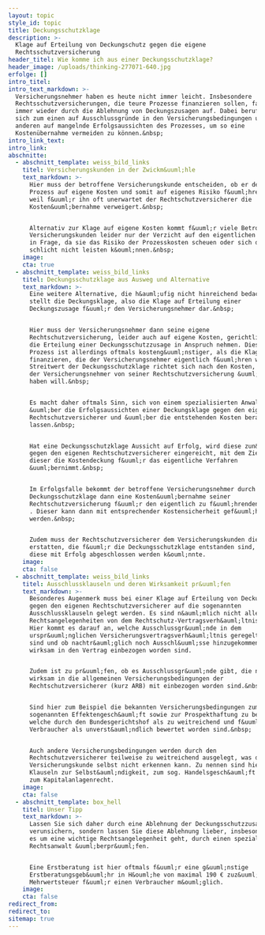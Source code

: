```yaml
---
layout: topic
style_id: topic
title: Deckungsschutzklage
description: >-
  Klage auf Erteilung von Deckungschutz gegen die eigene
  Rechtsschutzversicherung
header_titel: Wie komme ich aus einer Deckungsschutzklage?
header_image: /uploads/thinking-277071-640.jpg
erfolge: []
intro_titel:
intro_text_markdown: >-
  Versicherungsnehmer haben es heute nicht immer leicht. Insbesondere
  Rechtsschutzversicherungen, die teure Prozesse finanzieren sollen, fallen
  immer wieder durch die Ablehnung von Deckungszusagen auf. Dabei berufen sie
  sich zum einen auf Ausschlussgründe in den Versicherungsbedingungen und zum
  anderen auf mangelnde Erfolgsaussichten des Prozesses, um so eine
  Kostenübernahme vermeiden zu können.&nbsp;
intro_link_text:
intro_link:
abschnitte:
  - abschnitt_template: weiss_bild_links
    titel: Versicherungskunden in der Zwickm&uuml;hle
    text_markdown: >-
      Hier muss der betroffene Versicherungskunde entscheiden, ob er den teuren
      Prozess auf eigene Kosten und somit auf eigenes Risiko f&uuml;hren will,
      weil f&uuml;r ihn oft unerwartet der Rechtschutzversicherer die
      Kosten&uuml;bernahme verweigert.&nbsp;


      Alternativ zur Klage auf eigene Kosten kommt f&uuml;r viele Betroffene
      Versicherungskunden leider nur der Verzicht auf den eigentlichen Prozess
      in Frage, da sie das Risiko der Prozesskosten scheuen oder sich diese
      schlicht nicht leisten k&ouml;nnen.&nbsp;
    image:
    cta: true
  - abschnitt_template: weiss_bild_links
    titel: Deckungsschutzklage aus Ausweg und Alternative
    text_markdown: >-
      Eine weitere Alternative, die h&auml;ufig nicht hinreichend bedacht wird,
      stellt die Deckungsklage, also die Klage auf Erteilung einer
      Deckungszusage f&uuml;r den Versicherungsnehmer dar.&nbsp;


      Hier muss der Versicherungsnehmer dann seine eigene
      Rechtschutzversicherung, leider auch auf eigene Kosten, gerichtlich auf
      die Erteilung einer Deckungsschutzzusage in Anspruch nehmen. Dieser
      Prozess ist allerdings oftmals kosteng&uuml;nstiger, als die Klage zu
      finanzieren, die der Versicherungsnehmer eigentlich f&uuml;hren will. Der
      Streitwert der Deckungsschutzklage richtet sich nach den Kosten, welche
      der Versicherungsnehmer von seiner Rechtschutzversicherung &uuml;bernommen
      haben will.&nbsp;


      Es macht daher oftmals Sinn, sich von einem spezialisierten Anwalt
      &uuml;ber die Erfolgsaussichten einer Deckungsklage gegen den eigenen
      Rechtschutzversicherer und &uuml;ber die entstehenden Kosten beraten zu
      lassen.&nbsp;


      Hat eine Deckungsschutzklage Aussicht auf Erfolg, wird diese zun&auml;chst
      gegen den eigenen Rechtschutzversicherer eingereicht, mit dem Ziel, dass
      dieser die Kostendeckung f&uuml;r das eigentliche Verfahren
      &uuml;bernimmt.&nbsp;


      Im Erfolgsfalle bekommt der betroffene Versicherungsnehmer durch die
      Deckungsschutzklage dann eine Kosten&uuml;bernahme seiner
      Rechtschutzversicherung f&uuml;r den eigentlich zu f&uuml;hrenden Prozess
      . Dieser kann dann mit entsprechender Kostensicherheit gef&uuml;hrt
      werden.&nbsp;


      Zudem muss der Rechtschutzversicherer dem Versicherungskunden die Kosten
      erstatten, die f&uuml;r die Deckungsschutzklage entstanden sind, sofern
      diese mit Erfolg abgeschlossen werden k&ouml;nnte.
    image:
    cta: false
  - abschnitt_template: weiss_bild_links
    titel: Ausschlussklauseln und deren Wirksamkeit pr&uuml;fen
    text_markdown: >-
      Besonderes Augenmerk muss bei einer Klage auf Erteilung von Deckungsschutz
      gegen den eigenen Rechtschutzversicherer auf die sogenannten
      Ausschlussklauseln gelegt werden. Es sind n&auml;mlich nicht alle
      Rechtsangelegenheiten von dem Rechtschutz-Vertragsverh&auml;ltnis umfasst.
      Hier kommt es darauf an, welche Ausschlussgr&uuml;nde in dem
      urspr&uuml;nglichen Versicherungsvertragsverh&auml;ltnis geregelt worden
      sind und ob nachtr&auml;glich noch Ausschl&uuml;sse hinzugekommen und
      wirksam in den Vertrag einbezogen worden sind.


      Zudem ist zu pr&uuml;fen, ob es Ausschlussgr&uuml;nde gibt, die nicht
      wirksam in die allgemeinen Versicherungsbedingungen der
      Rechtschutzversicherer (kurz ARB) mit einbezogen worden sind.&nbsp;


      Sind hier zum Beispiel die bekannten Versicherungsbedingungen zum
      sogenannten Effektengesch&auml;ft sowie zur Prospekthaftung zu benennen,
      welche durch den Bundesgerichtshof als zu weitreichend und f&uuml;r den
      Verbraucher als unverst&auml;ndlich bewertet worden sind.&nbsp;


      Auch andere Versicherungsbedingungen werden durch den
      Rechtschutzversicherer teilweise zu weitreichend ausgelegt, was der
      Versicherungskunde selbst nicht erkennen kann. Zu nennen sind hier
      Klauseln zur Selbst&auml;ndigkeit, zum sog. Handelsgesch&auml;ft oder auch
      zum Kapitalanlagenrecht.
    image:
    cta: false
  - abschnitt_template: box_hell
    titel: Unser Tipp
    text_markdown: >-
      Lassen Sie sich daher durch eine Ablehnung der Deckungsschutzzusage nicht
      verunsichern, sondern lassen Sie diese Ablehnung lieber, insbesondere wenn
      es um eine wichtige Rechtsangelegenheit geht, durch einen spezialisierten
      Rechtsanwalt &uuml;berpr&uuml;fen.


      Eine Erstberatung ist hier oftmals f&uuml;r eine g&uuml;nstige
      Erstberatungsgeb&uuml;hr in H&ouml;he von maximal 190 € zuz&uuml;glich
      Mehrwertsteuer f&uuml;r einen Verbraucher m&ouml;glich.
    image:
    cta: false
redirect_from:
redirect_to:
sitemap: true
---
```

